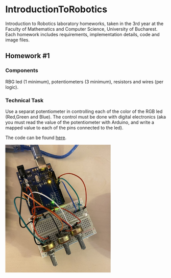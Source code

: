 # IntroductionToRobotics
Introduction to Robotics laboratory homeworks, taken in the 3rd year at the Faculty of Mathematics and Computer Science, University of Bucharest. Each homework includes requirements, implementation details, code and image files.

## Homework #1

### Components
RBG led (1 minimum), potentiometers (3 minimum), resistors and wires (per logic).

### Technical Task
Use a separat potentiometer in controlling each of the color of the RGB led (Red,Green and Blue). The control must be done with digital electronics (aka you must read the value of the potentiometer with Arduino, and write a mapped value to each of the pins connected to the led).

The code can be found [here](https://github.com/BuduroesBianca/IntroductionToRobotics/blob/main/Homework%201/RGB_led/RGB_led.ino).
</br>

<img src="Homework 1/IMG_4357.jpeg" width="330" height = "400">
